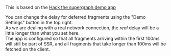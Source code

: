 This is based on the [Hack the supergraph demo app](https://github.com/apollographql/hack-the-supergraph)

You can change the delay for deferred fragments using the "Demo Settings" button in the top right.  
As we are dealing with a real network connection, the _real_ delay will be a little longer than what you set here.  
The app is configured so that all fragments arriving within the first 100ms will still be part of SSR, and all fragments that take longer than 100ms will be fetched on the client.
